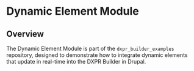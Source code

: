 # Dynamic Element Module

## Overview

The Dynamic Element Module is part of the `dxpr_builder_examples` repository,
designed to demonstrate how to integrate dynamic elements that update in real-time
into the DXPR Builder in Drupal.
